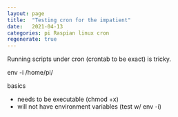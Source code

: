 ```yaml
---
layout: page
title:  "Testing cron for the impatient"
date:   2021-04-13
categories: pi Raspian linux cron
regenerate: true
---
```

 
Running scripts under cron (crontab to be exact) is tricky.

env -i /home/pi/<yourScriptName>

basics
- needs to be executable (chmod +x)
- will not have environment variables (test w/ env -i)